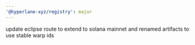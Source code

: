 ```yaml
---
'@hyperlane-xyz/registry': major
---
```


update eclipse route to extend to solana mainnet and renamed artifacts to use stable warp ids
